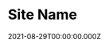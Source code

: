 ---
title: Site Name
website: https://example.com
date: 2021-08-29T00:00:00.000Z
description: short description.
ssg:
  - Nextjs
css:
  - Tailwind
cms:
  - Markdown
category:
  - Business
draft: false
---
